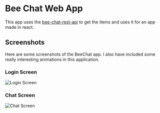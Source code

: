 # Bee Chat Web App
This app uses the [bee-chat-rest-api](https://github.com/skurnal2/ReactProjects/tree/master/bee-chat-rest-api) to get the items and uses it for an app made in react. 

## Screenshots
Here are some screenshots of the BeeChat app. I also have included some really interesting animations in this application.

### Login Screen
![Login Screen](https://raw.githubusercontent.com/skurnal2/30ProjectsIn75Days/master/bee-chat-web/Screenshots/1.JPG)

### Chat Screen
![Chat Screen](https://raw.githubusercontent.com/skurnal2/30ProjectsIn75Days/master/bee-chat-web/Screenshots/2.JPG)
